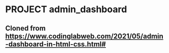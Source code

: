 # PROJECT admin_dashboard

## Cloned from https://www.codinglabweb.com/2021/05/admin-dashboard-in-html-css.html#
